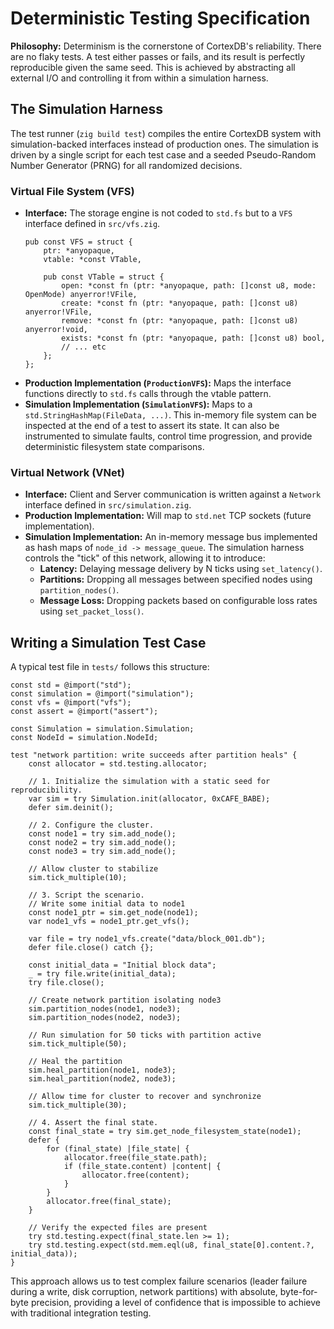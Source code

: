 # Deterministic Testing Specification

**Philosophy:** Determinism is the cornerstone of CortexDB's reliability. There are no flaky tests. A test either passes or fails, and its result is perfectly reproducible given the same seed. This is achieved by abstracting all external I/O and controlling it from within a simulation harness.

## The Simulation Harness

The test runner (`zig build test`) compiles the entire CortexDB system with simulation-backed interfaces instead of production ones. The simulation is driven by a single script for each test case and a seeded Pseudo-Random Number Generator (PRNG) for all randomized decisions.

### Virtual File System (VFS)

*   **Interface:** The storage engine is not coded to `std.fs` but to a `VFS` interface defined in `src/vfs.zig`.
    ```zig
    pub const VFS = struct {
        ptr: *anyopaque,
        vtable: *const VTable,

        pub const VTable = struct {
            open: *const fn (ptr: *anyopaque, path: []const u8, mode: OpenMode) anyerror!VFile,
            create: *const fn (ptr: *anyopaque, path: []const u8) anyerror!VFile,
            remove: *const fn (ptr: *anyopaque, path: []const u8) anyerror!void,
            exists: *const fn (ptr: *anyopaque, path: []const u8) bool,
            // ... etc
        };
    };
    ```
*   **Production Implementation (`ProductionVFS`):** Maps the interface functions directly to `std.fs` calls through the vtable pattern.
*   **Simulation Implementation (`SimulationVFS`):** Maps to a `std.StringHashMap(FileData, ...)`. This in-memory file system can be inspected at the end of a test to assert its state. It can also be instrumented to simulate faults, control time progression, and provide deterministic filesystem state comparisons.

### Virtual Network (VNet)

*   **Interface:** Client and Server communication is written against a `Network` interface defined in `src/simulation.zig`.
*   **Production Implementation:** Will map to `std.net` TCP sockets (future implementation).
*   **Simulation Implementation:** An in-memory message bus implemented as hash maps of `node_id -> message_queue`. The simulation harness controls the "tick" of this network, allowing it to introduce:
    *   **Latency:** Delaying message delivery by N ticks using `set_latency()`.
    *   **Partitions:** Dropping all messages between specified nodes using `partition_nodes()`.
    *   **Message Loss:** Dropping packets based on configurable loss rates using `set_packet_loss()`.

## Writing a Simulation Test Case

A typical test file in `tests/` follows this structure:

```zig
const std = @import("std");
const simulation = @import("simulation");
const vfs = @import("vfs");
const assert = @import("assert");

const Simulation = simulation.Simulation;
const NodeId = simulation.NodeId;

test "network partition: write succeeds after partition heals" {
    const allocator = std.testing.allocator;

    // 1. Initialize the simulation with a static seed for reproducibility.
    var sim = try Simulation.init(allocator, 0xCAFE_BABE);
    defer sim.deinit();

    // 2. Configure the cluster.
    const node1 = try sim.add_node();
    const node2 = try sim.add_node();
    const node3 = try sim.add_node();

    // Allow cluster to stabilize
    sim.tick_multiple(10);

    // 3. Script the scenario.
    // Write some initial data to node1
    const node1_ptr = sim.get_node(node1);
    var node1_vfs = node1_ptr.get_vfs();

    var file = try node1_vfs.create("data/block_001.db");
    defer file.close() catch {};

    const initial_data = "Initial block data";
    _ = try file.write(initial_data);
    try file.close();

    // Create network partition isolating node3
    sim.partition_nodes(node1, node3);
    sim.partition_nodes(node2, node3);

    // Run simulation for 50 ticks with partition active
    sim.tick_multiple(50);

    // Heal the partition
    sim.heal_partition(node1, node3);
    sim.heal_partition(node2, node3);

    // Allow time for cluster to recover and synchronize
    sim.tick_multiple(30);

    // 4. Assert the final state.
    const final_state = try sim.get_node_filesystem_state(node1);
    defer {
        for (final_state) |file_state| {
            allocator.free(file_state.path);
            if (file_state.content) |content| {
                allocator.free(content);
            }
        }
        allocator.free(final_state);
    }

    // Verify the expected files are present
    try std.testing.expect(final_state.len >= 1);
    try std.testing.expect(std.mem.eql(u8, final_state[0].content.?, initial_data));
}
```

This approach allows us to test complex failure scenarios (leader failure during a write, disk corruption, network partitions) with absolute, byte-for-byte precision, providing a level of confidence that is impossible to achieve with traditional integration testing.
